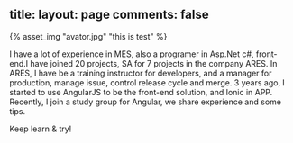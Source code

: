 title: 
layout: page
comments: false
---

{% asset_img "avator.jpg" "this is test" %}

I have a lot of experience in MES, also a programer in Asp.Net c#, front-end.I have joined 20 projects, SA for 7 projects in the company ARES.
In ARES, I have be a training instructor for developers, and a manager for production, manage issue, control release cycle and merge.
3 years ago, I started to use AngularJS to be the front-end solution, and Ionic in APP. Recently, I join a study group for Angular, we share experience and some tips.

Keep learn & try!